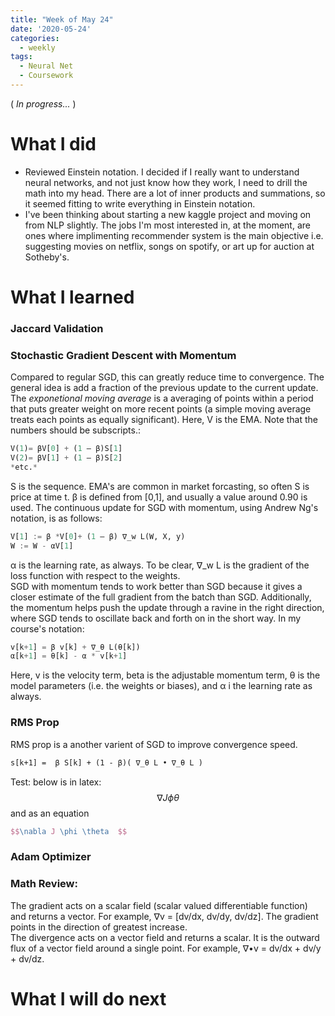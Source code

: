 ```yaml
---
title: "Week of May 24"
date: '2020-05-24'
categories:
  - weekly
tags:
  - Neural Net
  - Coursework
---
```


( *In progress...* )

# What I did

- Reviewed Einstein notation. I decided if I really want to understand neural networks, and not just know how they work, I need to drill the math into my head. There are a lot of inner products and summations, so it seemed fitting to write everything in Einstein notation.
- I've been thinking about starting a new kaggle project and moving on from NLP slightly. The jobs I'm most interested in, at the moment, are ones where implimenting recommender system is the main objective i.e. suggesting movies on netflix, songs on spotify, or art up for auction at Sotheby's.

# What I learned

### **Jaccard Validation**

### **Stochastic Gradient Descent with Momentum**

 Compared to regular SGD, this can greatly reduce time to convergence. The general idea is add a fraction of the previous update to the current update.  The *exponetional moving average* is a averaging of points within a period that puts greater weight on more recent points (a simple moving average treats each points as equally significant). Here, V is the EMA. Note that the numbers should be subscripts.:

```python
V(1)= βV[0] + (1 — β)S[1]
V(2)= βV[1] + (1 — β)S[2]
*etc.*
```
S is the sequence. EMA's are common in market forcasting, so often S is price at time t.
β is defined from [0,1], and usually a value around 0.90 is used. The continuous update for SGD with momentum, using Andrew Ng's notation, is as follows:

```python
V[1] := β *V[0]+ (1 — β) ∇_w L(W, X, y)
W := W - αV[1]
```

α is the learning rate, as always. To be clear, ∇_w L is the gradient of the loss function with respect to the weights. \
SGD with momentum tends to work better than SGD because it gives a closer estimate of the full gradient from the batch than SGD. Additionally, the momentum helps push the update through a ravine in the right direction, where SGD tends to oscillate back and forth on in the short way. In my course's notation:

```python
v[k+1] = β v[k] + ∇_θ L(θ[k])
α[k+1] = θ[k] - α * v[k+1]
```

Here, v is the velocity term, beta is the adjustable momentum term, θ is the model parameters (i.e. the weights or biases), and α i the learning rate as always.

### **RMS Prop**

RMS prop is a another varient of SGD to improve convergence speed.

```Latex
s[k+1] =  β S[k] + (1 - β)( ∇_θ L • ∇_θ L )
```
Test: below is in latex: \
$$\nabla J \phi \theta  $$
and as an equation
```latex
$$\nabla J \phi \theta  $$
```

### **Adam Optimizer**

### **Math Review:**

The gradient acts on a scalar field (scalar valued differentiable function) and returns a vector. For example, ∇v = [dv/dx, dv/dy, dv/dz]. The gradient points in the direction of greatest increase. \
The divergence acts on a vector field and returns a scalar. It is the outward flux of a vector field around a single point. For example, ∇•v = dv/dx + dv/y + dv/dz.

# What I will do next
